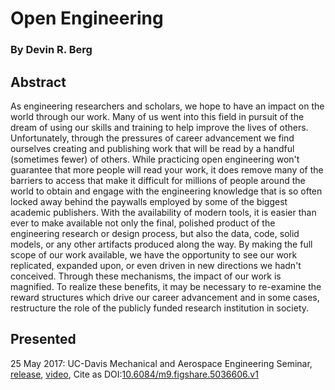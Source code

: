# Open Engineering
### By Devin R. Berg

## Abstract
As engineering researchers and scholars, we hope to have an impact on the world
through our work. Many of us went into this field in pursuit of the dream of
using our skills and training to help improve the lives of others.
Unfortunately, through the pressures of career advancement we find ourselves
creating and publishing work that will be read by a handful (sometimes fewer)
of others. While practicing open engineering won't guarantee that more people
will read your work, it does remove many of the barriers to access that make it
difficult for millions of people around the world to obtain and engage with the
engineering knowledge that is so often locked away behind the paywalls employed
by some of the biggest academic publishers. With the availability of modern
tools, it is easier than ever to make available not only the final, polished
product of the engineering research or design process, but also the data, code,
solid models, or any other artifacts produced along the way. By making the full
scope of our work available, we have the opportunity to see our work
replicated, expanded upon, or even driven in new directions we hadn't
conceived. Through these mechanisms, the impact of our work is magnified. To
realize these benefits, it may be necessary to re-examine the reward structures
which drive our career advancement and in some cases, restructure the role of
the publicly funded research institution in society.

## Presented
25 May 2017: UC-Davis Mechanical and Aerospace Engineering Seminar, [release](https://github.com/devinberg/presentation-open-engineering/releases/tag/v1.0), [video](https://www.youtube.com/watch?v=bdhGRLcPohs), Cite as DOI:[10.6084/m9.figshare.5036606.v1](https://doi.org/10.6084/m9.figshare.5036606.v1)